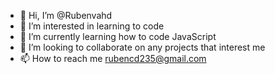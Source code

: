 - 👋 Hi, I’m @Rubenvahd
- 👀 I’m interested in learning to code
- 🌱 I’m currently learning how to code JavaScript
- 💞️ I’m looking to collaborate on any projects that interest me
- 📫 How to reach me rubencd235@gmail.com

<!---
Rubenvahd/Rubenvahd is a ✨ special ✨ repository because its `README.md` (this file) appears on your GitHub profile.
You can click the Preview link to take a look at your changes.
--->
